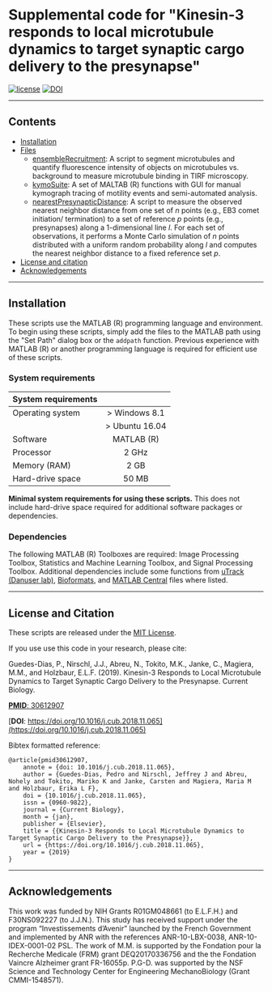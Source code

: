 # Supplemental code for "Kinesin-3 responds to local microtubule dynamics to target synaptic cargo delivery to the presynapse"

[![license](https://img.shields.io/github/license/mashape/apistatus.svg?maxAge=2592000)](TODO--add_url/blob/master/LICENSE) [![DOI](https://zenodo.org/badge/159114438.svg)](https://zenodo.org/badge/latestdoi/159114438)

------------------
## Contents
* [Installation](#installation)
* [Files](#files)
	* [ensembleRecruitment](ensembleRecruitment): A script to segment microtubules and quantify fluorescence intensity of objects on microtubules vs. background to measure microtubule binding in TIRF microscopy.
	* [kymoSuite](kymoSuite): A set of MALTAB (R) functions with GUI for manual kymograph tracing of motility events and semi-automated analysis.
	* [nearestPresynapticDistance](nearestPresynapticDistance): A script to measure the observed nearest neighbor distance from one set of *n* points (e.g., EB3 comet initiation/ termination) to a set of reference *p* points (e.g., presynapses) along a 1-dimensional line *l*. For each set of observations, it performs a Monte Carlo simulation of *n* points distributed with a uniform random probability along *l* and computes the nearest neighbor distance to a fixed reference set *p*.
* [License and citation](#license-and-citation)
* [Acknowledgements](#acknowledgements)

------------------
## Installation
These scripts use the MATLAB (R) programming language and environment. To begin using these scripts, simply add the files to the MATLAB path using the "Set Path" dialog box or the `addpath` function. Previous experience with MATLAB (R) or another programming language is required for efficient use of these scripts.

### System requirements

| System requirements |                   |
| ----------          | :----------:      |
| Operating system    | > Windows 8.1     |
|                     | > Ubuntu 16.04    |
| Software            | MATLAB (R)        |
| Processor           | 2 GHz             |
| Memory (RAM)        | 2 GB              |
| Hard-drive space    | 50 MB             |

**Minimal system requirements for using these scripts.** This does not include hard-drive space required for additional software packages or dependencies.

### Dependencies
The following MATLAB (R) Toolboxes are required: Image Processing Toolbox, Statistics and Machine Learning Toolbox, and Signal Processing Toolbox. Additional dependencies include some functions from [uTrack (Danuser lab)](https://www.utsouthwestern.edu/labs/danuser/software/#utrack_anc), [Bioformats](https://docs.openmicroscopy.org/bio-formats/5.9.2/users/matlab/), and [MATLAB Central](https://www.mathworks.com/matlabcentral/) files where listed.


------------------
## License and Citation
These scripts are released under the [MIT License](https://opensource.org/licenses/MIT).

If you use use this code in your research, please cite:

Guedes-Dias, P., Nirschl, J.J., Abreu, N., Tokito, M.K., Janke, C., Magiera, M.M., and Holzbaur, E.L.F. (2019). Kinesin-3 Responds to Local Microtubule Dynamics to Target Synaptic Cargo Delivery to the Presynapse. Current Biology. 

[**PMID**: 30612907](https://www.ncbi.nlm.nih.gov/pubmed/30612907)

[**DOI**: https://doi.org/10.1016/j.cub.2018.11.065](https://doi.org/10.1016/j.cub.2018.11.065)

Bibtex formatted reference:
```text
@article{pmid30612907,
    annote = {doi: 10.1016/j.cub.2018.11.065},
    author = {Guedes-Dias, Pedro and Nirschl, Jeffrey J and Abreu, Nohely and Tokito, Mariko K and Janke, Carsten and Magiera, Maria M and Holzbaur, Erika L F},
    doi = {10.1016/j.cub.2018.11.065},
    issn = {0960-9822},
    journal = {Current Biology},
    month = {jan},
    publisher = {Elsevier},
    title = {{Kinesin-3 Responds to Local Microtubule Dynamics to Target Synaptic Cargo Delivery to the Presynapse}},
    url = {https://doi.org/10.1016/j.cub.2018.11.065},
    year = {2019}
}
```

------------------
## Acknowledgements
This work was funded by NIH Grants R01GM048661 (to E.L.F.H.) and F30NS092227 (to J.J.N.). This study has received support under the program “Investissements d’Avenir” launched by the French Government and implemented by ANR with the references ANR-10-LBX-0038, ANR-10-IDEX-0001-02 PSL. The work of M.M. is supported by the Fondation pour la Recherche Medicale (FRM) grant DEQ20170336756 and the the Fondation Vaincre Alzheimer grant FR-16055p. P.G-D. was supported by the NSF Science and Technology Center for Engineering MechanoBiology (Grant CMMI-1548571).